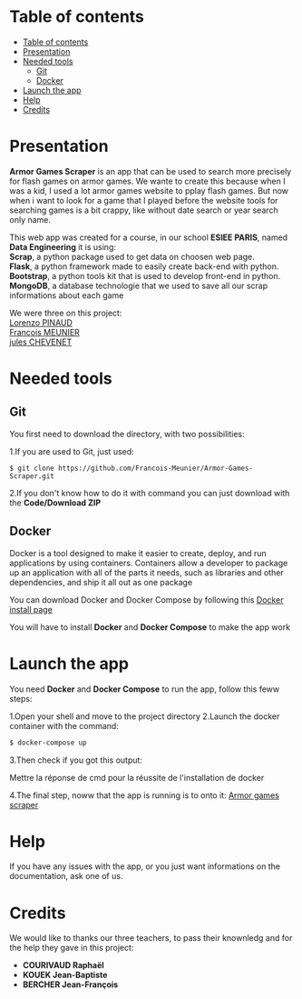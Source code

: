 # Table of contents

<!-- TOC -->
- [Table of contents](#table-of-contents)
- [Presentation](#Presentation)
- [Needed tools](#Needed-tools)
  - [Git](#git)
  - [Docker](#docker)
- [Launch the app](#Launch-the-app)
- [Help](#help)
- [Credits](#credits)

# Presentation

**Armor Games Scraper** is an app that can be used to search more precisely for flash games on armor games. We wante to create this because when I was a kid, I used a lot armor games website to pplay flash games.
But now when i want to look for a game that I played before the website tools for searching games is a bit crappy, like without date search or year search only name.

This web app was created for a course, in our school **ESIEE PARIS**, named **Data Engineering** it is using:<br/>
**Scrap**, a python package used to get data on choosen web page.<br/>
**Flask**, a python framework made to easily create back-end with python.<br/>
**Bootstrap**, a python tools kit that is used to develop front-end in python.<br/>
**MongoDB**, a database technologie that we used to save all our scrap informations about each game

We were three on this project:<br/>
[Lorenzo PINAUD](https://www.linkedin.com/in/lorenzo-pinaud-10a8601b7/)<br/>
[Francois MEUNIER](https://www.linkedin.com/in/fran%C3%A7ois-meunier-981194172/)<br/>
[jules CHEVENET](https://www.linkedin.com/in/jules-chevenet-4441b4189/)

# Needed tools

## Git 

You first need to download the directory, with two possibilities:

1.If you are used to Git, just used:

```
$ git clone https://github.com/Francois-Meunier/Armor-Games-Scraper.git 
```
2.If you don't know how to do it with command you can just download with the **Code/Download ZIP**

## Docker

Docker is a tool designed to make it easier to create, deploy, and run applications by using containers. Containers allow a developer to package up an application with all of the parts it needs, such as libraries and other dependencies, and ship it all out as one package

You can download Docker and Docker Compose by following this [Docker install page](https://www.docker.com/get-started)

You will have to install **Docker** and **Docker Compose** to make the app work

# Launch the app

You need **Docker** and **Docker Compose** to run the app, follow this feww steps:

1.Open your shell and move to the project directory
2.Launch the docker container with the command:
```bash
$ docker-compose up
```
3.Then check if you got this output:

Mettre la réponse de cmd pour la réussite de l'installation de docker

4.The final step, noww that the app is running is to onto it:
                [Armor games scraper](http://0.0.0.0:5000/)
# Help

If you have any issues with the app, or you just want informations on the documentation, ask one of us.

# Credits

We would like to thanks our three teachers, to pass their knownledg and for the help they gave in this project:
- **COURIVAUD Raphaël**
- **KOUEK Jean-Baptiste**
- **BERCHER Jean-François**
